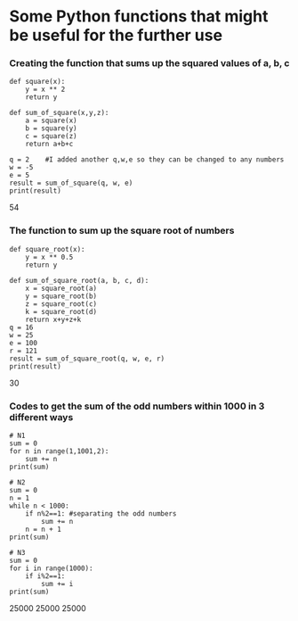 # Some Python functions that might be useful for the further use


### Creating the function that sums up the squared values of a, b, c
```{py}
def square(x):
    y = x ** 2
    return y

def sum_of_square(x,y,z):
    a = square(x)
    b = square(y)
    c = square(z)
    return a+b+c

q = 2    #I added another q,w,e so they can be changed to any numbers
w = -5
e = 5
result = sum_of_square(q, w, e)
print(result)
```
54
### The function to sum up the square root of numbers

```{py}
def square_root(x):
    y = x ** 0.5
    return y

def sum_of_square_root(a, b, c, d):
    x = square_root(a)
    y = square_root(b)
    z = square_root(c)
    k = square_root(d)
    return x+y+z+k
q = 16
w = 25
e = 100
r = 121
result = sum_of_square_root(q, w, e, r)
print(result)
```
30

### Codes to get the sum of the odd numbers within 1000 in 3 different ways
```{py}
# N1
sum = 0
for n in range(1,1001,2):
    sum += n
print(sum)

# N2
sum = 0
n = 1
while n < 1000:
    if n%2==1: #separating the odd numbers
        sum += n
    n = n + 1
print(sum)
        
# N3
sum = 0
for i in range(1000):
    if i%2==1:
        sum += i
print(sum)
```
25000
25000
25000
